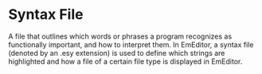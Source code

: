 # Syntax File

A file that outlines which words or phrases a program recognizes as
functionally important, and how to interpret them. In EmEditor, a syntax file
(denoted by an .esy extension) is used to define which strings are highlighted
and how a file of a certain file type is displayed in EmEditor.
